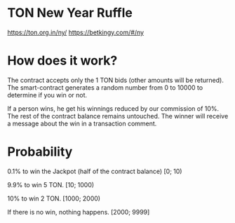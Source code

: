 # TON New Year Ruffle

https://ton.org.in/ny/
https://betkingy.com/#/ny


# How does it work?

The contract accepts only the 1 TON bids (other amounts will be returned).
The smart-contract generates a random number from 0 to 10000 to determine if you win or not.

If a person wins, he get his winnings reduced by our commission of 10%. The rest of the contract balance remains untouched.
The winner will receive a message about the win in a transaction comment.


# Probability
0.1% to win the Jackpot (half of the contract balance)
[0; 10)

9.9% to win 5 TON.
[10; 1000)

10% to win 2 TON.
[1000; 2000)

If there is no win, nothing happens.
[2000; 9999]
